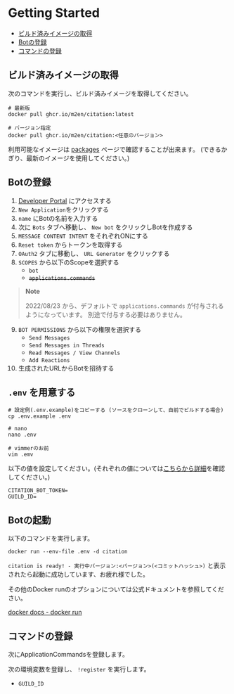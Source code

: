 # Getting Started

- [ビルド済みイメージの取得](#ビルド済みイメージの取得)
- [Botの登録](#Botの登録)
- [コマンドの登録](#コマンドの登録)
## ビルド済みイメージの取得

次のコマンドを実行し、ビルド済みイメージを取得してください。

```shell
# 最新版
docker pull ghcr.io/m2en/citation:latest

# バージョン指定
docker pull ghcr.io/m2en/citation:<任意のバージョン>
```

利用可能なイメージは [packages](https://github.com/m2en/citation/pkgs/container/citation) ページで確認することが出来ます。 (できるかぎり、最新のイメージを使用してください。)

## Botの登録

1. [Developer Portal](https://discord.com/developers/applications) にアクセスする
2. `New Application`をクリックする
3. `name` にBotの名前を入力する
4. 次に `Bots` タブへ移動し、 `New bot` をクリックしBotを作成する
5. `MESSAGE CONTENT INTENT` をそれぞれONにする
6. `Reset token` からトークンを取得する
7. `OAuth2` タブに移動し、 `URL Generator` をクリックする
8. `SCOPES` から以下のScopeを選択する
   - `bot`
   - ~~`applications.commands`~~

> **Note**
>
> 2022/08/23 から、デフォルトで `applications.commands` が付与されるようになっています。
> 別途で付与する必要はありません。

9. `BOT PERMISSIONS` から以下の権限を選択する
   - `Send Messages`
   - `Send Messages in Threads`
   - `Read Messages / View Channels`
   - `Add Reactions`
10. 生成されたURLからBotを招待する

## `.env` を用意する

```shell
# 設定例(.env.example)をコピーする (ソースをクローンして、自前でビルドする場合)
cp .env.example .env
```

```shell
# nano
nano .env

# vimmerのお前
vim .emv
```

以下の値を設定してください。(それぞれの値については[こちらから詳細](https://github.com/m2en/citation#environment-variables)を確認してください。)

```dotenv
CITATION_BOT_TOKEN=
GUILD_ID=
```

## Botの起動

以下のコマンドを実行します。

```shell
docker run --env-file .env -d citation
```

`citation is ready! - 実行中バージョン:<バージョン>(<コミットハッシュ>)` と表示されたら起動に成功しています、お疲れ様でした。

その他のDocker runのオプションについては公式ドキュメントを参照してください。

[docker docs - docker run](https://docs.docker.com/engine/reference/commandline/run/)

## コマンドの登録

次にApplicationCommandsを登録します。

次の環境変数を登録し、 `!register` を実行します。

- `GUILD_ID`
